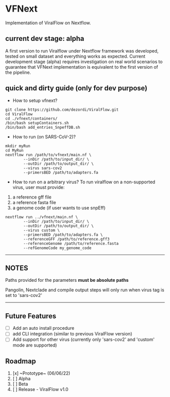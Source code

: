 # VFNext

Implementation of ViralFlow on Nextflow.

## current dev stage: alpha
A first version to run Viralflow under Nextflow framework was developed, tested on small dataset and everything works as expected.
Current development stage (alpha) requires investigation on real world scenarios to guarantee that VFNext implementation is equivalent to the first version of the pipeline.

## quick and dirty guide (only for dev purpose)

* How to setup vfnext?

```{bash}
git clone https://github.com/dezordi/ViralFlow.git
cd ViralFlow
cd ./vfnext/containers/
/bin/bash setupContainers.sh
/bin/bash add_entries_SnpeffDB.sh 
```

* How to run (on SARS-CoV-2)?

```{bash}
mkdir myRun
cd MyRun
nextflow run /path/to/vfnext/main.nf \
        --inDir /path/to/input_dir/ \
        --outDir /path/to/output_dir/ \
        --virus sars-cov2
        --primersBED /path/to/adapters.fa
```

* How to run on a arbitrary virus?
To run viralflow on a non-supported virus, user must provide:
1. a reference gff file
2. a reference fasta file
3. a genome code (if user wants to use snpEff)

```{bash}
nextflow run ../vfnext/main.nf \
        --inDir /path/to/input_dir/ \
        --outDir /path/to/output_dir/ \
        --virus custom \
        --primersBED /path/to/adapters.fa \
        --referenceGFF /path/to/reference.gff3
        --referenceGenome /path/to/reference.fasta
        --refGenomeCode my_genome_code
```

---
## NOTES
Paths provided for the parameters **must be absolute paths**

Pangolin, Nextclade and compile output steps will only run when virus tag is set to 'sars-cov2'

---
## Future Features
- [ ] Add an auto install procedure
- [ ] add CLI integration (similar to previous ViralFlow version)
- [ ] Add support for other virus (currently only 'sars-cov2' and 'custom' mode are supported)

## Roadmap
1. [x] ~Prototype~ (06/06/22)
2. [ ] Alpha
3. [ ] Beta
4. [ ] Release - ViralFlow v1.0
